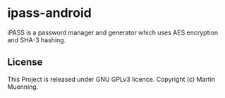 # ipass-android

iPASS is a password manager and generator which uses AES encryption and SHA-3 hashing.

## License
This Project is released under GNU GPLv3 licence. Copyright (c) Martin Muenning.
